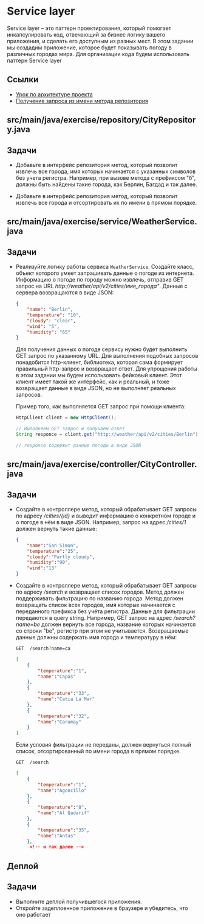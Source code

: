 # Service layer

Service layer – это паттерн проектирования, который помогает инкапсулировать код, отвечающий за бизнес логику вашего приложения, и сделать его доступным из разных мест.
В этом задании мы создадим приложение, которое будет показывать погоду в различных городах мира. Для организации кода будем использовать паттерн Service layer

## Ссылки

* [Урок по архитектуре проекта](https://ru.hexlet.io/courses/js-ddd/lessons/architecture/theory_unit)
* [Получение запроса из имени метода репозитория](https://docs.spring.io/spring-data/jpa/docs/current/reference/html/#jpa.query-methods.query-creation)

## src/main/java/exercise/repository/CityRepository.java

## Задачи

* Добавьте в интерфейс репозитория метод, который позволит извлечь все города, имя которых начинается с указанных символов без учета регистра. Например, при вызове метода с префиксом "б", должны быть найдены такие города, как Берлин, Багдад и так далее.

* Добавьте в интерфейс репозитория метод, который позволит извлечь все города и отсортировать их по имени в прямом порядке.

## src/main/java/exercise/service/WeatherService.java

## Задачи

* Реализуйте логику работы сервиса `WeatherService`. Создайте класс, объект которого умеет запрашивать данные о погоде из интернета. Информацию о погоде по городу можно извлечь, отправив GET запрос на URL *http://weather/api/v2/cities/имя_города"*. Данные с сервера возвращаются в виде JSON:

  ```json
  {
      "name": "Berlin",
      "temperature": "10",
      "cloudy": "clear",
      "wind": "5",
      "humidity": "65"
  }
  ```

  Для получения данных о погоде сервису нужно будет выполнить GET запрос по указанному URL. Для выполнения подобных запросов понадобится http-клиент, библиотека, которая сама формирует правильный http-запрос и возвращает ответ. Для упрощения работы в этом задании мы будем использовать фейковый клиент. Этот клиент имеет такой же интерфейс, как и реальный, и тоже возвращает данные в виде JSON, но не выполняет реальных запросов.

  Пример того, как выполняется GET запрос при помощи клиента:

  ```java
  HttpClient client = new HttpClient();

  // Выполняем GET запрос и получаем ответ
  String responce = client.get("http://weather/api/v2/cities/Berlin")

  // responce содержит данные погоды в виде JSON
  ```

## src/main/java/exercise/controller/CityController.java

## Задачи

* Создайте в контроллере метод, который обрабатывает GET запросы по адресу */cities/{id}* и выводит информацию о конкретном городе и о погоде в нём в виде JSON. Например, запрос на адрес */cities/1* должен вернуть такие данные:

  ```json
  {
      "name":"San Simon",
      "temperature":"25",
      "cloudy":"Partly cloudy",
      "humidity":"90",
      "wind":"13"
  }
  ```

* Создайте в контроллере метод, который обрабатывает GET запросы по адресу */search* и возвращает список городов. Метод должен поддерживать фильтрацию по названию города. Метод должен возвращать список всех городов, имя которых начинается с переданного префикса без учёта регистра. Данные для фильтрации передаются в query string. Например, GET запрос на адрес */search?name=be* должен вернуть все города, название которых начинается со строки "be", регистр при этом не учитывается. Возвращаемые данные должны содержать имя города и температуру в нём:

  ```bash
  GET  /search?name=ca
  ```

  ```json
  [
      {
          "temperature":"1",
          "name":"Capas"
      },
      {
          "temperature":"33",
          "name":"Catia La Mar"
      },
      {
          "temperature":"32",
          "name":"Caramay"
      }
  ]
  ```

  Если условия фильтрации не переданы, должен вернуться полный список, отсортированный по имени города в прямом порядке.

  ```bash
  GET  /search
  ```

  ```json
  [
      {
          "temperature":"1",
          "name":"Agoncillo"
      },
      {
          "temperature":"8",
          "name":"Al Qadarif"
      },
      {
          "temperature":"35",
          "name":"Antas"
      },
       <!-- и так далее -->
  ```

## Деплой

## Задачи

* Выполните деплой получившегося приложения.
* Откройте задеплоенное приложение в браузере и убедитесь, что оно работает
